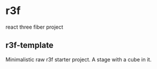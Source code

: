 # r3f

react three fiber project

## r3f-template

Minimalistic raw r3f starter project. A stage with a cube in it.
